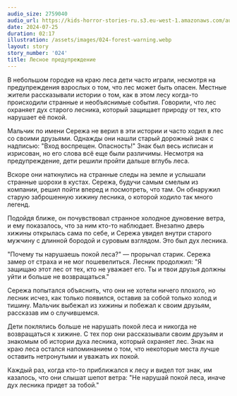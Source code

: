 ```yaml
---
audio_size: 2759040
audio_url: https://kids-horror-stories-ru.s3.eu-west-1.amazonaws.com/audio/024-forest-warning.mp3
date: 2024-07-25
duration: 02:17
illustration: /assets/images/024-forest-warning.webp
layout: story
story_number: '024'
title: Лесное предупреждение
---
```


В небольшом городке на краю леса дети часто играли, несмотря на предупреждения взрослых о том, что лес может быть опасен. Местные жители рассказывали истории о том, как в этом лесу когда-то происходили странные и необъяснимые события. Говорили, что лес охраняет дух старого лесника, который защищает природу от тех, кто нарушает её покой.

Мальчик по имени Сережа не верил в эти истории и часто ходил в лес со своими друзьями. Однажды они нашли старый дорожный знак с надписью: "Вход воспрещен. Опасность!" Знак был весь исписан и изрисован, но его слова всё еще были различимы. Несмотря на предупреждение, дети решили пройти дальше вглубь леса.

Вскоре они наткнулись на странные следы на земле и услышали странные шорохи в кустах. Сережа, будучи самым смелым из компании, решил пойти вперед и посмотреть, что там. Он обнаружил старую заброшенную хижину лесника, о которой ходило так много легенд.

Подойдя ближе, он почувствовал странное холодное дуновение ветра, и ему показалось, что за ним кто-то наблюдает. Внезапно дверь хижины открылась сама по себе, и Сережа увидел внутри старого мужчину с длинной бородой и суровым взглядом. Это был дух лесника.

"Почему ты нарушаешь покой леса?" — прорычал старик. Сережа замер от страха и не мог пошевелиться. Лесник продолжил: "Я защищаю этот лес от тех, кто не уважает его. Ты и твои друзья должны уйти и больше не возвращаться."

Сережа попытался объяснить, что они не хотели ничего плохого, но лесник исчез, как только появился, оставив за собой только холод и тишину. Мальчик выбежал из хижины и побежал к своим друзьям, рассказав им о случившемся.

Дети поклялись больше не нарушать покой леса и никогда не возвращаться к хижине. С тех пор они рассказывали своим друзьям и знакомым об истории духа лесника, который охраняет лес. Знак на краю леса остался напоминанием о том, что некоторые места лучше оставить нетронутыми и уважать их покой.

Каждый раз, когда кто-то приближался к лесу и видел тот знак, им казалось, что они слышат шепот ветра: "Не нарушай покой леса, иначе дух лесника придет за тобой."